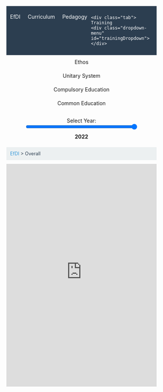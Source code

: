 <!DOCTYPE html>
<html lang="en">
<head>
  <meta charset="UTF-8">
  <meta name="viewport" content="width=device-width, initial-scale=1.0">
  <title>EfDI Interactive Web Map</title>
  <!-- CSS for styling -->
  <style>
    * {
      margin: 0;
      padding: 0;
      box-sizing: border-box;
    }

    body {
      font-family: Arial, sans-serif;
      line-height: 1.5;
    }

    .tabs {
      display: flex;
      justify-content: space-around;
      background-color: #2c3e50;
      color: white;
      padding: 10px 0;
    }

    .tab {
      flex: 1;
      text-align: center;
      padding: 10px;
      transition: background-color 0.3s;
      position: relative;
    }

    .tab:hover {
      background-color: #34495e;
    }

    .active-tab {
      background-color: #1abc9c;
    }

    .dropdown-menu {
      display: none;
      position: absolute;
      top: 100%;
      left: 0;
      background-color: white;
      width: 100%;
      box-shadow: 0 4px 6px rgba(0, 0, 0, 0.1);
      z-index: 1000;
    }

    .tab:hover .dropdown-menu {
      display: block;
    }

    .dropdown-item {
      padding: 10px;
      border-bottom: 1px solid #ddd;
      text-align: left;
      color: #2c3e50;
      cursor: pointer;
    }

    .indent-1 {
      padding-left: 20px;
    }

    .indent-2 {
      padding-left: 40px;
    }

    .dropdown-item:hover {
      background-color: #f1f1f1;
    }

    #breadcrumbs {
      padding: 10px;
      background-color: #ecf0f1;
      font-size: 0.9em;
      margin: 0 0 10px;
      display: flex;
      gap: 5px;
    }

    #breadcrumbs span {
      color: #2c3e50;
    }

    #breadcrumbs a {
      text-decoration: none;
      color: #3498db;
    }

    #breadcrumbs a:hover {
      text-decoration: underline;
    }

    .year-slider {
      margin: 20px 0;
      text-align: center;
    }

    #yearRange {
      width: 300px;
    }

    #selectedYear {
      margin-top: 10px;
      font-weight: bold;
    }

    #mapFrame {
      display: block;
      width: 100%;
      height: 600px;
      border: none;
      transition: opacity 0.5s ease-in-out;
    }

    .fade-out {
      opacity: 0;
    }

    .fade-in {
      opacity: 1;
    }
  </style>
</head>
<body>

<div class="tabs">
  <div class="tab">
    EfDI
    <div class="dropdown-menu">
      <div class="dropdown-item" onclick="switchTopLevel('efdi_all', 'Overall')">Overall</div>
      <div class="dropdown-item indent-1" onclick="switchTopLevel('efdi_non_system', 'Non-system')">Non-system</div>
      <div class="dropdown-item indent-1" onclick="switchTopLevel('efdi_policy', 'Policy')">Policy</div>
      <div class="dropdown-item indent-1" onclick="switchTopLevel('efdi_practice', 'Practice')">Practice</div>
      <div class="dropdown-item indent-2" onclick="switchTopLevel('efdi_levels', 'Levels')">Levels</div>
      <div class="dropdown-item indent-2" onclick="switchTopLevel('efdi_equality', 'Equality')">Equality</div>
    </div>
  </div>

  <div class="tab">
    Curriculum
    <div class="dropdown-menu" id="curriculumDropdown"></div>
  </div>

  <div class="tab">
    Pedagogy
    <div class="dropdown-menu" id="pedagogyDropdown"></div>
  </div>

    <div class="tab">
    Training
    <div class="dropdown-menu" id="trainingDropdown"></div>
  </div>

  <div class="tab">
    Ethos
    <div class="dropdown-menu" id="ethosDropdown"></div>
  </div>

  <div class="tab">
    Unitary System
    <div class="dropdown-menu" id="autonomyDropdown"></div>
  </div>

  <div class="tab">
    Compulsory Education
    <div class="dropdown-menu" id="ceDropdown"></div>
  </div>

  <div class="tab">
    Common Education
    <div class="dropdown-menu" id="trackingDropdown"></div>
  </div>
</div>

  <div class="year-slider">
    <label for="yearRange">Select Year:</label><br>
    <input type="range" id="yearRange" min="0" max="2" step="1" value="2" oninput="updateYear(this.value)">
    <div id="selectedYear">2022</div>
  </div>

  <div id="breadcrumbs">
    <span id="breadcrumb-path"><a href="#" onclick="resetBreadcrumb()">EfDI</a> > Overall</span>
  </div>

  <iframe id="mapFrame" src="https://adrianaarellano.github.io/comp_all_index_2022/"></iframe>

  <script>
    let currentYear = "2022";
    let breadcrumbPath = "EfDI > Overall"; // Default breadcrumb
    let currentTab = "efdi_all"; // Default tab
    let topLevelSelection = "efdi_all"; // Track top-level selection
    const baseURL = "https://adrianaarellano.github.io/";
    const years = ["2009", "2016", "2022"];

    const curriculumOptions = {
      efdi_all: [
        { id: "cur_all", label: "Area", breadcrumb: "Overall > Curriculum" },
        { id: "cur_policy_all", label: "Policy", breadcrumb: "Overall > Curriculum > Policy" },
        { id: "cur_policy_all_aim", label: "Aim", breadcrumb: "Overall > Curriculum > Policy > Aim" },
        { id: "cur_policy_all_topic", label: "Topic", breadcrumb: "Overall > Curriculum > Policy > Topic" },
        { id: "cur_policy_all_program", label: " Unified Curricula", breadcrumb: "Overall > Curriculum > Policy > Unified Curricula" },
        { id: "cur_policy_all_mandate", label: "CE Mandate", breadcrumb: "Overall > Curriculum > Policy > CE Mandate" },
        { id: "cur_practice_all", label: "Practice", breadcrumb: "Overall > Curriculum > Practice" },
        { id: "cur_practice_all_out_act", label: "Outside Activities", breadcrumb: "Overall > Curriculum > Practice > Outside Activities" }
      ],
      efdi_non_system: [
        { id: "cur_non", label: "Area", breadcrumb: "Non-system > Curriculum" },
        { id: "cur_policy_non", label: "Policy", breadcrumb: "Non-system > Curriculum > Policy" },
        { id: "cur_policy_non_aim", label: "Aim", breadcrumb: "Non-system > Curriculum > Policy > Aim" },
        { id: "cur_policy_non_topic", label: "Topic", breadcrumb: "Non-system > Curriculum > Policy > Topic" },
        { id: "cur_policy_non_program", label: "Unified Curricula", breadcrumb: "Non-system > Curriculum > Policy > Unified Curricula" },
        { id: "cur_policy_non_mandate", label: "CE Mandate", breadcrumb: "Non-system > Curriculum > Policy > CE Mandate" },
        { id: "cur_practice_non", label: "Practice", breadcrumb: "Non-system > Curriculum > Practice" },
        { id: "cur_practice_non_out_act", label: "Outside Activities", breadcrumb: "Non-system > Curriculum > Practice > Outside Activities" }
      ],
      efdi_policy: [
        { id: "cur_policy_policy", label: "Area", breadcrumb: "Policy > Curriculum" },
        { id: "cur_policy_aim", label: "Aim", breadcrumb: "Policy > Curriculum > Aim" },
        { id: "cur_policy_topic", label: "Topic", breadcrumb: "Policy > Curriculum > Topic" },
        { id: "cur_policy_program", label: "Unified Curricula", breadcrumb: "Policy > Curriculum > Unified Curricula" },
        { id: "cur_policy_mandate", label: "CE Mandate", breadcrumb: "Policy > Curriculum > CE Mandate" }
      ],
      efdi_practice: [
        { id: "cur_practice_practice", label: "Area", breadcrumb: "Practice > Curriculum" },
        { id: "cur_practice_out_act", label: "Outside Activities", breadcrumb: "Practice > Curriculum > Outside Activities" }
      ],
      efdi_levels: [
        { id: "cur_levels", label: "Area", breadcrumb: "Levels > Curriculum" },
        { id: "cur_policy_levels", label: "Policy", breadcrumb: "Levels > Curriculum > Policy" },
        { id: "cur_policy_levels_aim", label: "Aim", breadcrumb: "Levels > Curriculum > Policy > Aim" },
        { id: "cur_policy_levels_topic", label: "Topic", breadcrumb: "Levels > Curriculum > Policy > Topic" },
        { id: "cur_policy_levels_mandate", label: "CE Mandate", breadcrumb: "Levels > Curriculum > Policy > CE Mandate" },
        { id: "cur_practice_levels", label: "Practice", breadcrumb: "Levels > Curriculum > Practice" },
        { id: "cur_practice_levels_out_act", label: "Outside Activities", breadcrumb: "Levels > Curriculum > Practice > Outside Activities" }
      ],
      efdi_equality: [
        { id: "cur_equality", label: "Area", breadcrumb: "Equality > Curriculum" },
        { id: "cur_policy_equality", label: "Policy", breadcrumb: "Equality > Curriculum > Policy" },
        { id: "cur_policy_equality_aim", label: "Aim", breadcrumb: "Equality > Curriculum > Policy > Aim" },
        { id: "cur_policy_equality_topic", label: "Topic", breadcrumb: "Equality > Curriculum > Policy > Topic" },
        { id: "cur_policy_equality_program", label: "Unified Curricula", breadcrumb: "Equality > Curriculum > Policy > Unified Curricula" }
      ]
    };

    function updateCurriculumDropdown() {
      const dropdown = document.getElementById("curriculumDropdown");
      dropdown.innerHTML = ""; // Clear existing items

      curriculumOptions[topLevelSelection].forEach(option => {
        const item = document.createElement("div");
        item.className = "dropdown-item";

        // Assign indentation classes
        if (option.label === "Policy" || option.label === "Practice") {
          item.classList.add("indent-1");
        } else if (!["Area", "Policy", "Practice"].includes(option.label)) {
          item.classList.add("indent-2");
        }

        item.textContent = option.label;
        item.onclick = () => switchTab(option.id, option.breadcrumb);
        dropdown.appendChild(item);
      });
    }

    const pedagogyOptions = {
      efdi_all: [
        { id: "pedagogy_all", label: "Area", breadcrumb: "Overall > Pedagogy" },
        { id: "pedagogy_policy_all", label: "Policy", breadcrumb: "Overall > Pedagogy > Policy" },
        { id: "pedagogy_policy_all_guide", label: "Guidelines", breadcrumb: "Overall > Pedagogy > Policy > Guidelines" },
        { id: "pedagogy_policy_all_object", label: "Objectives", breadcrumb: "Overall > Pedagogy > Policy > Objectives" },
        { id: "pedagogy_practice_all", label: "Practice", breadcrumb: "Overall > Pedagogy > Practice" },
        { id: "pedagogy_practice_all_vote", label: "Student Vote", breadcrumb: "Overall > Pedagogy > Practice > Student Vote" },
        { id: "pedagogy_practice_all_act_prac", label: "Active Participation", breadcrumb: "Overall > Pedagogy > Practice > Active Participation" },
        { id: "pedagogy_practice_all_dis", label: "Open Discussion", breadcrumb: "Overall > Pedagogy > Practice > Open Discussion" },
        { id: "pedagogy_practice_all_op", label: "Student Participation", breadcrumb: "Overall > Pedagogy > Practice > Student Participation in school affairs" },
        { id: "pedagogy_practice_all_class", label: "Classroom Climate", breadcrumb: "Overall > Pedagogy > Practice > Classroom Climate" }
      ],
      efdi_non_system: [
        { id: "pedagogy_non", label: "Area", breadcrumb: "Non-system > Pedagogy" },
        { id: "pedagogy_policy_non", label: "Policy", breadcrumb: "Non-system > Pedagogy > Policy" },
        { id: "pedagogy_policy_non_guide", label: "Guidelines", breadcrumb: "Non-system > Pedagogy > Policy > Guidelines" },
        { id: "pedagogy_policy_non_object", label: "Objectives", breadcrumb: "Non-system > Pedagogy > Policy > Objectives" },
        { id: "pedagogy_practice_non", label: "Practice", breadcrumb: "Overall > Pedagogy > Practice" },
        { id: "pedagogy_practice_non_vote", label: "Student Vote", breadcrumb: "Non-system > Pedagogy > Practice > Student Vote" },
        { id: "pedagogy_practice_non_act_prac", label: "Active Participation", breadcrumb: "Non-system > Pedagogy > Practice > Active Participation" },
        { id: "pedagogy_practice_non_dis", label: "Open Discussion", breadcrumb: "Non-system > Pedagogy > Practice > Open Discussion" },
        { id: "pedagogy_practice_non_op", label: "Student Participation", breadcrumb: "Non-system > Pedagogy > Practice > Student Participation in school affairs" },
        { id: "pedagogy_practice_non_class", label: "Classroom Climate", breadcrumb: "Non-system > Pedagogy > Practice > Classroom Climate" }
      ],
      efdi_policy: [
        { id: "pedagogy_policy_policy", label: "Area", breadcrumb: "Policy > Pedagogy" },
        { id: "pedagogy_policy_guide", label: "Guidelines", breadcrumb: "Policy > Pedagogy > Guidelines" },
        { id: "pedagogy_policy_object", label: "Objectives", breadcrumb: "Policy > Pedagogy > Objectives" }
      ],
      efdi_practice: [
        { id: "pedagogy_practice_practice", label: "Area", breadcrumb: "Practice > Pedagogy" },
        { id: "pedagogy_practice_vote", label: "Student Vote", breadcrumb: "Practice > Pedagogy > Student Vote" },
        { id: "pedagogy_practice_act_prac", label: "Active Participation", breadcrumb: "Practice > Pedagogy > Active Participation" },
        { id: "pedagogy_practice_dis", label: "Open Discussion", breadcrumb: "Practice > Pedagogy > Open Discussion" },
        { id: "pedagogy_practice_op", label: "Student Participation", breadcrumb: "Practice > Pedagogy > Student Participation in school affairs" },
        { id: "pedagogy_practice_class", label: "Classroom Climate", breadcrumb: "Practice > Pedagogy > Classroom Climate" }
      ],
      efdi_levels: [
        { id: "pedagogy_levels", label: "Area", breadcrumb: "Levels > Pedagogy" },
        { id: "pedagogy_policy_levels", label: "Policy", breadcrumb: "Levels > Pedagogy > Policy" },
        { id: "pedagogy_policy_levels_guide", label: "Guidelines", breadcrumb: "Levels > Pedagogy > Policy > Guidelines" },
        { id: "pedagogy_policy_levels_object", label: "Objectives", breadcrumb: "Levels > Pedagogy > Policy > Objectives" },
        { id: "pedagogy_practice_levels", label: "Practice", breadcrumb: "Levels > Pedagogy > Practice" },
        { id: "pedagogy_practice_levels_vote", label: "Student Vote", breadcrumb: "Levels > Pedagogy > Practice > Student Vote" },
        { id: "pedagogy_practice_levels_act_prac", label: "Active Participation", breadcrumb: "Levels > Pedagogy > Practice > Active Participation" },
        { id: "pedagogy_practice_levels_dis", label: "Open Discussion", breadcrumb: "Levels > Pedagogy > Practice > Open Discussion" },
        { id: "pedagogy_practice_levels_op", label: "Student Participation", breadcrumb: "Levels > Pedagogy > Practice > Student Participation in school affairs" },
        { id: "pedagogy_practice_levels_class", label: "Classroom Climate", breadcrumb: "Levels > Pedagogy > Practice > Classroom Climate" }
      ],
      efdi_equality: [
        { id: "pedagogy_equality", label: "Area", breadcrumb: "Equality > Pedagogy" },
        { id: "pedagogy_policy_equality", label: "Policy", breadcrumb: "Equality > Pedagogy > Policy" },
        { id: "pedagogy_policy_equality_guide", label: "Guidelines", breadcrumb: "Equality > Pedagogy > Policy > Guidelines" },
        { id: "pedagogy_practice_equality", label: "Practice", breadcrumb: "Equality > Pedagogy > Practice" },
        { id: "pedagogy_practice_equality_vote", label: "Student Vote", breadcrumb: "Equality > Pedagogy > Practice > Student Vote" },
        { id: "pedagogy_practice_equality_class", label: "Classroom Climate", breadcrumb: "Equality > Pedagogy > Practice > Classroom Climate" }
      ]
    };

    function updatePedagogyDropdown() {
      const dropdown = document.getElementById("pedagogyDropdown");
      dropdown.innerHTML = ""; // Clear existing items

      pedagogyOptions[topLevelSelection].forEach(option => {
        const item = document.createElement("div");
        item.className = "dropdown-item";

        // Assign indentation classes
        if (option.label === "Policy" || option.label === "Practice") {
          item.classList.add("indent-1");
        } else if (!["Area", "Policy", "Practice"].includes(option.label)) {
          item.classList.add("indent-2");
        }

        item.textContent = option.label;
        item.onclick = () => switchTab(option.id, option.breadcrumb);
        dropdown.appendChild(item);
      });
    }

    const trainingOptions = {
      efdi_all: [
        { id: "train_all", label: "Area", breadcrumb: "Overall > Training" },
        { id: "train_policy_all", label: "Policy", breadcrumb: "Overall > Training > Policy" },
        { id: "train_policy_all_in_service", label: "In-service", breadcrumb: "Overall > Training > Policy > In-service" },
        { id: "train_policy_all_mandatory", label: "Mandatory", breadcrumb: "Overall > Training > Policy > Mandatory" }
      ],
      efdi_non_system: [
        { id: "train_non", label: "Area", breadcrumb: "Non-system > Training" },
        { id: "train_policy_non", label: "Policy", breadcrumb: "Non-system > Training > Policy" },
        { id: "train_policy_non_in_service", label: "In-service", breadcrumb: "Non-system > Training > Policy > In-service" },
        { id: "train_policy_non_mandatory", label: "Mandatory", breadcrumb: "Non-system > Training > Policy > Mandatory" }
      ],
      efdi_policy: [
        { id: "train_policy_policy", label: "Area", breadcrumb: "Policy > Training" },
        { id: "train_policy_in_service", label: "In-service", breadcrumb: "Policy > Training > In-service" },
        { id: "train_policy_mandatory", label: "Mandatory", breadcrumb: "Policy > Training > Mandatory" }
      ],
      efdi_practice: [
      ],
      efdi_levels: [
        { id: "train_levels", label: "Area", breadcrumb: "Levels > Training" },
        { id: "train_policy_levels", label: "Policy", breadcrumb: "Levels > Training > Policy" },
        { id: "train_policy_levels_in_service", label: "In-service", breadcrumb: "Levels > Training > Policy > In-service" },
        { id: "train_policy_levels_mandatory", label: "Mandatory", breadcrumb: "Levels > Training > Policy > Mandatory" }
      ],
      efdi_equality: [
      ]
    };

    function updateTrainingDropdown() {
      const dropdown = document.getElementById("trainingDropdown");
      dropdown.innerHTML = ""; // Clear existing items

      trainingOptions[topLevelSelection].forEach(option => {
        const item = document.createElement("div");
        item.className = "dropdown-item";

        // Assign indentation classes
        if (option.label === "Policy" || option.label === "Practice") {
          item.classList.add("indent-1");
        } else if (!["Area", "Policy", "Practice"].includes(option.label)) {
          item.classList.add("indent-2");
        }

        item.textContent = option.label;
        item.onclick = () => switchTab(option.id, option.breadcrumb);
        dropdown.appendChild(item);
      });
    }

    const ethosOptions = {
      efdi_all: [
        { id: "ethos_all", label: "Area", breadcrumb: "Overall > Ethos" },
        { id: "ethos_policy_all", label: "Policy", breadcrumb: "Overall > Ethos > Policy" },
        { id: "ethos_policy_all_guide", label: "Guidelines", breadcrumb: "Overall > Ethos > Policy > Guidelines" },
        { id: "ethos_practice_all", label: "Practice", breadcrumb: "Overall > Ethos > Practice" },
        { id: "ethos_practice_all_student", label: "Student Involvement", breadcrumb: "Overall > Ethos > Practice > Student Involvement" },
        { id: "ethos_practice_all_teacher", label: "Teacher Involvement", breadcrumb: "Overall > Ethos > Practice > Teacher Involvement" }
      ],
      efdi_non_system: [
        { id: "ethos_non", label: "Area", breadcrumb: "Non-system > Ethos" },
        { id: "ethos_policy_non", label: "Policy", breadcrumb: "Non-system > Ethos > Policy" },
        { id: "ethos_policy_non_guide", label: "Guidelines", breadcrumb: "Non-system > Ethos > Policy > Guidelines" },
        { id: "ethos_practice_non", label: "Practice", breadcrumb: "Non-system > Ethos > Practice" },
        { id: "ethos_practice_non_student", label: "Student Involvement", breadcrumb: "Non-system > Ethos > Practice > Student Involvement" },
        { id: "ethos_practice_non_teacher", label: "Teacher Involvement", breadcrumb: "Non-system > Ethos > Practice > Teacher Involvement" }
      ],
      efdi_policy: [
        { id: "ethos_policy_policy", label: "Area", breadcrumb: "Policy > Ethos" },
        { id: "ethos_policy_guide", label: "Guidelines", breadcrumb: "Policy > Ethos > Guidelines" }
      ],
      efdi_practice: [
        { id: "ethos_practice_practice", label: "Area", breadcrumb: "Practice > Ethos" },
        { id: "ethos_practice_student", label: "Student Involvement", breadcrumb: "Practice > Ethos > Student Involvement" },
        { id: "ethos_practice_teacher", label: "Teacher Involvement", breadcrumb: "Practice > Ethos > Teacher Involvement" }
      ],
      efdi_levels: [
        { id: "ethos_levels", label: "Area", breadcrumb: "Levels > Ethos" },
        { id: "ethos_policy_levels", label: "Policy", breadcrumb: "Levels > Ethos > Policy" },
        { id: "ethos_policy_levels_guide", label: "Guidelines", breadcrumb: "Levels > Ethos > Policy > Guidelines" },
        { id: "ethos_practice_levels", label: "Practice", breadcrumb: "Levels > Ethos > Practice" },
        { id: "ethos_practice_levels_student", label: "Student Involvement", breadcrumb: "Levels > Ethos > Practice > Student Involvement" },
        { id: "ethos_practice_levels_teacher", label: "Teacher Involvement", breadcrumb: "Levels > Ethos > Practice > Teacher Involvement" }
      ],
      efdi_equality: [
      ]
    };

    function updateEthosDropdown() {
      const dropdown = document.getElementById("ethosDropdown");
      dropdown.innerHTML = ""; // Clear existing items

      ethosOptions[topLevelSelection].forEach(option => {
        const item = document.createElement("div");
        item.className = "dropdown-item";

        // Assign indentation classes
        if (option.label === "Policy" || option.label === "Practice") {
          item.classList.add("indent-1");
        } else if (!["Area", "Policy", "Practice"].includes(option.label)) {
          item.classList.add("indent-2");
        }

        item.textContent = option.label;
        item.onclick = () => switchTab(option.id, option.breadcrumb);
        dropdown.appendChild(item);
      });
    }

    const autonomyOptions = {
      efdi_all: [
        { id: "autonomy_all", label: "Area", breadcrumb: "Overall > Unitary system" },
        { id: "autonomy_policy_all", label: "Policy", breadcrumb: "Overall > Unitary system > Policy" },
        { id: "autonomy_policy_all_assess", label: "Guidelines", breadcrumb: "Overall > Unitary system > Policy > Assessment" },
        { id: "autonomy_policy_all_cur", label: "Centralized Curriculum", breadcrumb: "Overall > Unitary system > Policy > Centralized Curriculum" },
        { id: "autonomy_practice_all", label: "Practice", breadcrumb: "Overall > Unitary system > Practice" },
        { id: "autonomy_practice_all_ce_act", label: "Centralization of CE Activities", breadcrumb: "Overall > Unitary system > Practice > Centralization of Activities" },
        { id: "autonomy_practice_all_teach_cur", label: "Teacher Use of Official Curricula", breadcrumb: "Overall > Unitary system > Practice > Use of Official Curricula" }
      ],
      efdi_non_system: [
      ],
      efdi_policy: [
        { id: "autonomy_policy_policy", label: "Area", breadcrumb: "Policy > Unitary system" },
        { id: "autonomy_policy_assess", label: "Guidelines", breadcrumb: "Policy > Unitary system > Assessment" },
        { id: "autonomy_policy_cur", label: "Centralized Curriculum", breadcrumb: "Policy > Unitary system > Centralized Curriculum" }
      ],
      efdi_practice: [
        { id: "autonomy_practice_practice", label: "Area", breadcrumb: "Practice > Unitary system" },
        { id: "autonomy_practice_ce_act", label: "Centralization of CE Activities", breadcrumb: "Practice > Unitary system > Centralization of CE Activities" },
        { id: "autonomy_practice_teach_cur", label: "Teacher Use of Official Curricula", breadcrumb: "Practice > Unitary system > Use of Official Curricula" }
      ],
      efdi_levels: [
      ],
      efdi_equality: [
        { id: "autonomy_equality", label: "Area", breadcrumb: "Equality > Unitary system" },
        { id: "autonomy_policy_equality", label: "Policy", breadcrumb: "Equality > Unitary system > Policy" },
        { id: "autonomy_policy_equality_assess", label: "Guidelines", breadcrumb: "Equality > Unitary system > Policy > Assessment" },
        { id: "autonomy_policy_equality_cur", label: "Centralized Curriculum", breadcrumb: "Overall > Unitary system > Policy > Centralized Curriculum" },
        { id: "autonomy_practice_equality", label: "Practice", breadcrumb: "Equality > Unitary system > Practice" },
        { id: "autonomy_practice_equality_ce_act", label: "Student Involvement", breadcrumb: "Equality > Unitary system > Practice > Centralization of CE Activities" },
        { id: "autonomy_practice_equality_teach_cur", label: "Teacher Use of Official Curricula", breadcrumb: "Equality > Unitary system > Practice > Use of Official Curricula" }
      ]
    };

    function updateAutonomyDropdown() {
      const dropdown = document.getElementById("autonomyDropdown");
      dropdown.innerHTML = ""; // Clear existing items

      autonomyOptions[topLevelSelection].forEach(option => {
        const item = document.createElement("div");
        item.className = "dropdown-item";

        // Assign indentation classes
        if (option.label === "Policy" || option.label === "Practice") {
          item.classList.add("indent-1");
        } else if (!["Area", "Policy", "Practice"].includes(option.label)) {
          item.classList.add("indent-2");
        }

        item.textContent = option.label;
        item.onclick = () => switchTab(option.id, option.breadcrumb);
        dropdown.appendChild(item);
      });
    }

    const ceOptions = {
      efdi_all: [
        { id: "ce_all", label: "Area", breadcrumb: "Overall > Compulsory education" },
        { id: "ce_policy_all", label: "Policy", breadcrumb: "Overall > Compulsory education > Policy" },
        { id: "ce_policy_all_years", label: "Years", breadcrumb: "Overall > Compulsory education > Policy > Length of compulsory education" }
      ],
      efdi_non_system: [
      ],
      efdi_policy: [
        { id: "ce_policy_policy", label: "Area", breadcrumb: "Policy > Compulsory education" },
        { id: "ce_policy_years", label: "Years", breadcrumb: "Policy > Compulsory education > Length of compulsory education" }
      ],
      efdi_practice: [
      ],
      efdi_levels: [
        { id: "ce_levels", label: "Area", breadcrumb: "Levels > Compulsory education" },
        { id: "ce_policy_levels", label: "Policy", breadcrumb: "Levels > Compulsory education > Policy" },
        { id: "ce_policy_levels_years", label: "Years", breadcrumb: "Levels > Compulsory education > Policy > Length of compulsory education" }
      ],
      efdi_equality: [
        { id: "ce_equality", label: "Area", breadcrumb: "Equality > Compulsory education" },
        { id: "ce_policy_equality", label: "Policy", breadcrumb: "Equality > Compulsory education > Policy" },
        { id: "ce_policy_equality_years", label: "Years", breadcrumb: "Equality > Compulsory education > Policy > Length of compulsory education" }
      ]
    };

    function updateCeDropdown() {
      const dropdown = document.getElementById("ceDropdown");
      dropdown.innerHTML = ""; // Clear existing items

      ceOptions[topLevelSelection].forEach(option => {
        const item = document.createElement("div");
        item.className = "dropdown-item";

        // Assign indentation classes
        if (option.label === "Policy" || option.label === "Practice") {
          item.classList.add("indent-1");
        } else if (!["Area", "Policy", "Practice"].includes(option.label)) {
          item.classList.add("indent-2");
        }

        item.textContent = option.label;
        item.onclick = () => switchTab(option.id, option.breadcrumb);
        dropdown.appendChild(item);
      });
    }


    const trackingOptions = {
      efdi_all: [
        { id: "tracking_all", label: "Area", breadcrumb: "Overall > Common education" },
        { id: "tracking_policy_all", label: "Policy", breadcrumb: "Overall > Common education > Policy" },
        { id: "tracking_policy_all_age", label: "Age of selection", breadcrumb: "Overall > Common education > Policy > Age of selection" },
        { id: "tracking_practice_all", label: "Practice", breadcrumb: "Overall > Common education > Practice" },
        { id: "tracking_practice_all_group", label: "Average grouping", breadcrumb: "Overall > Common education > Practice > Average grouping" }
      ],
      efdi_non_system: [
      ],
      efdi_policy: [
        { id: "tracking_policy_policy", label: "Policy", breadcrumb: "Policy > Common education" },
        { id: "tracking_policy_age", label: "Age of selection", breadcrumb: "Policy > Common education > Age of selection" }
      ],
      efdi_practice: [
        { id: "tracking_practice_practice", label: "Practice", breadcrumb: "Practice > Common education" },
        { id: "tracking_practice_group", label: "Average grouping", breadcrumb: "Practice > Common education > Average grouping" }
      ],
      efdi_levels: [
      ],
      efdi_equality: [
        { id: "tracking_equality", label: "Area", breadcrumb: "Equality > Common education" },
        { id: "tracking_policy_equality", label: "Policy", breadcrumb: "Policy > Common education" },
        { id: "tracking_policy_equality_age", label: "Age of selection", breadcrumb: "Policy > Common education > Age of selection" },
        { id: "tracking_practice_equality_practice", label: "Practice", breadcrumb: "Equality > Practice > Common education" },
        { id: "tracking_practice_equality_group", label: "Average grouping", breadcrumb: "Equality > Practice > Common education > Average grouping" }
      ]
    };

    function updateTrackingDropdown() {
      const dropdown = document.getElementById("trackingDropdown");
      dropdown.innerHTML = ""; // Clear existing items

      trackingOptions[topLevelSelection].forEach(option => {
        const item = document.createElement("div");
        item.className = "dropdown-item";

        // Assign indentation classes
        if (option.label === "Policy" || option.label === "Practice") {
          item.classList.add("indent-1");
        } else if (!["Area", "Policy", "Practice"].includes(option.label)) {
          item.classList.add("indent-2");
        }

        item.textContent = option.label;
        item.onclick = () => switchTab(option.id, option.breadcrumb);
        dropdown.appendChild(item);
      });
    }


    function updateYear(index) {
      currentYear = years[index];
      document.getElementById("selectedYear").textContent = currentYear;
      switchTab(currentTab);
    }

    function switchTopLevel(selection, newBreadcrumbPath) {
      topLevelSelection = selection;
      switchTab(selection, newBreadcrumbPath);
      updateCurriculumDropdown();
      updatePedagogyDropdown(); // Add this line
      updateEthosDropdown();
      updateTrainingDropdown();
      updateAutonomyDropdown();
      updateCeDropdown();
      updateTrackingDropdown();
    }

    function switchTab(mapID, newBreadcrumbPath = '') {
      const mapFrame = document.getElementById("mapFrame");
      const breadcrumb = document.getElementById("breadcrumb-path");
      currentTab = mapID;

      breadcrumbPath = newBreadcrumbPath || breadcrumbPath;

      mapFrame.classList.add("fade-out");

      setTimeout(function () {
        const mapURLs = {
          efdi_all: `${baseURL}comp_all_index_${currentYear}/`,
          efdi_non_system: `${baseURL}comp_non_index_${currentYear}/`,
          efdi_policy: `${baseURL}comp_policy_index_${currentYear}/`,
          efdi_practice: `${baseURL}comp_prac_index_${currentYear}/`,
          efdi_levels: `${baseURL}comp_level_index_${currentYear}/`,
          efdi_equality: `${baseURL}comp_equality_index_${currentYear}/`,
          cur_all: `${baseURL}comp_subin_cur_${currentYear}/`,
          cur_non: `${baseURL}comp_subin_cur_${currentYear}/`,
          cur_levels: `${baseURL}comp_subin_level_cur_${currentYear}/`,
          cur_equality: `${baseURL}comp_subin_eq_cur_${currentYear}/`,
          cur_policy_all: `${baseURL}comp_cur_pol_${currentYear}/`,
          cur_policy_non: `${baseURL}comp_cur_pol_${currentYear}/`,
          cur_policy_policy: `${baseURL}comp_cur_pol_${currentYear}/`,
          cur_policy_levels: `${baseURL}comp_level_cur_pol_${currentYear}/`,
          cur_policy_equality: `${baseURL}comp_eq_cur_pol_${currentYear}/`,
          cur_policy_all_aim: `${baseURL}comp_cur_pol_aim_${currentYear}/`,
          cur_policy_non_aim: `${baseURL}comp_cur_pol_aim_${currentYear}/`,
          cur_policy_aim: `${baseURL}comp_cur_pol_aim_${currentYear}/`,
          cur_policy_levels_aim: `${baseURL}comp_cur_pol_aim_${currentYear}/`,
          cur_policy_equality_aim: `${baseURL}comp_eq_cur_pol_aim_${currentYear}/`,
          cur_policy_all_topic: `${baseURL}comp_cur_pol_topic_${currentYear}/`,
          cur_policy_non_topic: `${baseURL}comp_cur_pol_topic_${currentYear}/`,
          cur_policy_topic: `${baseURL}comp_cur_pol_topic_${currentYear}/`,
          cur_policy_levels_topic: `${baseURL}comp_cur_pol_topic_${currentYear}/`,
          cur_policy_equality_topic: `${baseURL}comp_eq_cur_pol_topic_${currentYear}/`,
          cur_policy_all_program: `${baseURL}comp_cur_pol_program_${currentYear}/`,
          cur_policy_non_program: `${baseURL}comp_cur_pol_program_${currentYear}/`,
          cur_policy_program: `${baseURL}comp_cur_pol_program_${currentYear}/`,
          cur_policy_equality_program: `${baseURL}comp_cur_pol_program_${currentYear}/`,
          cur_policy_all_mandate: `${baseURL}comp_cur_pol_formal_${currentYear}/`,
          cur_policy_non_mandate: `${baseURL}comp_cur_pol_formal_${currentYear}/`,
          cur_policy_mandate: `${baseURL}comp_cur_pol_formal_${currentYear}/`,
          cur_policy_levels_mandate: `${baseURL}comp_cur_pol_formal_${currentYear}/`,
          cur_practice_all: `${baseURL}comp_cur_prac_${currentYear}/`,
          cur_practice_non: `${baseURL}comp_cur_prac_${currentYear}/`,
          cur_practice_practice: `${baseURL}comp_cur_prac_${currentYear}/`,
          cur_practice_levels: `${baseURL}comp_level_cur_pol_${currentYear}/`,
          cur_practice_all_out_act: `${baseURL}comp_cur_prac_act_${currentYear}/`,
          cur_practice_non_out_act: `${baseURL}comp_cur_prac_act_${currentYear}/`,
          cur_practice_out_act: `${baseURL}comp_cur_prac_act_${currentYear}/`,
          cur_practice_levels_out_act: `${baseURL}comp_cur_prac_act_${currentYear}/`,
          pedagogy_all: `${baseURL}comp_subin_ped_${currentYear}/`,
          pedagogy_non: `${baseURL}comp_subin_ped_${currentYear}/`,
          pedagogy_levels: `${baseURL}comp_subin_ped_${currentYear}/`, // Fixed typo
          pedagogy_equality: `${baseURL}comp_subin_eq_ped_${currentYear}/`,
          pedagogy_policy_policy: `${baseURL}comp_ped_pol_${currentYear}/`,
          pedagogy_practice_practice: `${baseURL}comp_ped_prac_${currentYear}/`,
          pedagogy_policy_all: `${baseURL}comp_ped_pol_${currentYear}/`,
          pedagogy_non: `${baseURL}comp_ped_pol_${currentYear}/`,
          pedagogy_policy_policy: `${baseURL}comp_ped_pol_${currentYear}/`,
          pedagogy_policy_levels: `${baseURL}comp_ped_pol_${currentYear}/`,
          pedagogy_policy_equality: `${baseURL}comp_eq_ped_pol_${currentYear}/`,
          pedagogy_policy_all_guide: `${baseURL}comp_ped_pol_guide_${currentYear}/`,
          pedagogy_policy_non_guide: `${baseURL}comp_ped_pol_guide_${currentYear}/`,
          pedagogy_policy_guide: `${baseURL}comp_ped_pol_guide_${currentYear}/`,
          pedagogy_policy_levels_guide: `${baseURL}comp_ped_pol_guide_${currentYear}/`,
          pedagogy_policy_equality_guide: `${baseURL}comp_eq_ped_pol_guide_${currentYear}/`,
          pedagogy_policy_all_object: `${baseURL}comp_ped_pol_ob_${currentYear}/`,
          pedagogy_policy_non_object: `${baseURL}comp_ped_pol_ob_${currentYear}/`,
          pedagogy_policy_object: `${baseURL}comp_ped_pol_ob_${currentYear}/`,
          pedagogy_policy_levels_object: `${baseURL}comp_ped_pol_ob_${currentYear}/`,
          pedagogy_practice_all: `${baseURL}comp_ped_prac_${currentYear}/`,
          pedagogy_practice_non: `${baseURL}comp_ped_prac_${currentYear}/`,  
          pedagogy_practice_practice: `${baseURL}comp_ped_prac_${currentYear}/`,
          pedagogy_practice_levels: `${baseURL}comp_ped_prac_${currentYear}/`,
          pedagogy_practice_equality: `${baseURL}comp_eq_ped_prac_${currentYear}/`,
          pedagogy_practice_all_vote: `${baseURL}comp_ped_prac_vote_${currentYear}/`,
          pedagogy_practice_non_vote: `${baseURL}comp_ped_prac_vote_${currentYear}/`,
          pedagogy_practice_vote: `${baseURL}comp_ped_prac_vote_${currentYear}/`,
          pedagogy_practice_levels_vote: `${baseURL}comp_ped_prac_vote_${currentYear}/`,
          pedagogy_practice_equality_vote: `${baseURL}comp_ped_prac_vote_${currentYear}/`,
          pedagogy_practice_all_act_prac: `${baseURL}comp_ped_prac_act_${currentYear}/`,
          pedagogy_practice_non_act_prac: `${baseURL}comp_ped_prac_act_${currentYear}/`,
          pedagogy_practice_act_prac: `${baseURL}comp_ped_prac_act_${currentYear}/`,
          pedagogy_practice_levels_act_prac: `${baseURL}comp_ped_prac_act_${currentYear}/`,
          pedagogy_practice_all_dis: `${baseURL}comp_ped_prac_dis_${currentYear}/`,
          pedagogy_practice_non_dis: `${baseURL}comp_ped_prac_dis_${currentYear}/`,
          pedagogy_practice_dis: `${baseURL}comp_ped_prac_dis_${currentYear}/`,
          pedagogy_practice_levels_dis: `${baseURL}comp_ped_prac_dis_${currentYear}/`,
          pedagogy_practice_all_op: `${baseURL}comp_ped_prac_op_${currentYear}/`,
          pedagogy_practice_non_op: `${baseURL}comp_ped_prac_op_${currentYear}/`,
          pedagogy_practice_op: `${baseURL}comp_ped_prac_op_${currentYear}/`,
          pedagogy_practice_levels_op: `${baseURL}comp_ped_prac_op_${currentYear}/`,
          pedagogy_practice_all_class: `${baseURL}comp_ped_prac_class_${currentYear}/`,
          pedagogy_practice_non_class: `${baseURL}comp_ped_prac_class_${currentYear}/`,
          pedagogy_practice_class: `${baseURL}comp_ped_prac_class_${currentYear}/`,
          pedagogy_practice_levels_class: `${baseURL}comp_ped_prac_class_${currentYear}/`,
          pedagogy_practice_equality_class: `${baseURL}comp_eq_ped_prac_class_${currentYear}/`,
          train_all: `${baseURL}comp_subin_train_${currentYear}/`,
          train_non: `${baseURL}comp_subin_train_${currentYear}/`,
          train_levels: `${baseURL}comp_subin_train_${currentYear}/`,
          train_policy_all: `${baseURL}comp_train_pol_${currentYear}/`,
          train_policy_non: `${baseURL}comp_train_pol_${currentYear}/`,
          train_policy_policy: `${baseURL}comp_train_pol_${currentYear}/`,
          train_policy_levels: `${baseURL}comp_train_pol_${currentYear}/`,
          train_policy_all_in_service: `${baseURL}comp_train_pol_service_${currentYear}/`,
          train_policy_non_in_service: `${baseURL}comp_train_pol_service_${currentYear}/`,
          train_policy_in_service: `${baseURL}comp_train_pol_service_${currentYear}/`,
          train_policy_levels_in_service: `${baseURL}comp_train_pol_service_${currentYear}/`,
          train_policy_all_mandatory: `${baseURL}comp_train_pol_man_${currentYear}/`,
          train_policy_non_mandatory: `${baseURL}comp_train_pol_man_${currentYear}/`,
          train_policy_mandatory: `${baseURL}comp_train_pol_man_${currentYear}/`,
          train_policy_levels_mandatory: `${baseURL}comp_train_pol_man_${currentYear}/`,
          ethos_all: `${baseURL}comp_subin_ethos_${currentYear}/`,
          ethos_non: `${baseURL}comp_subin_ethos_${currentYear}/`,
          ethos_levels: `${baseURL}comp_subin_ethos_${currentYear}/`,
          ethos_policy_all: `${baseURL}comp_ethos_pol_${currentYear}/`,
          ethos_policy_non: `${baseURL}comp_ethos_pol_${currentYear}/`,
          ethos_policy_policy: `${baseURL}comp_ethos_pol_${currentYear}/`,
          ethos_policy_levels: `${baseURL}comp_ethos_pol_${currentYear}/`,
          ethos_policy_all_guide: `${baseURL}comp_ethos_pol_guide_${currentYear}/`,
          ethos_policy_non_guide: `${baseURL}comp_ethos_pol_guide_${currentYear}/`,
          ethos_policy_guide: `${baseURL}comp_ethos_pol_guide_${currentYear}/`,
          ethos_policy_levels_guide: `${baseURL}comp_ethos_pol_guide_${currentYear}/`,
          ethos_practice_all: `${baseURL}comp_ethos_prac_${currentYear}/`,
          ethos_practice_non: `${baseURL}comp_ethos_prac_${currentYear}/`,
          ethos_practice_practice: `${baseURL}comp_ethos_prac_${currentYear}/`,
          ethos_practice_levels: `${baseURL}comp_ethos_prac_${currentYear}/`,
          ethos_practice_all_student: `${baseURL}comp_ethos_prac_student_${currentYear}/`,
          ethos_practice_non_student: `${baseURL}comp_ethos_prac_student_${currentYear}/`,
          ethos_practice_student: `${baseURL}comp_ethos_prac_student_${currentYear}/`,
          ethos_practice_levels_student: `${baseURL}comp_ethos_prac_student_${currentYear}/`,
          ethos_practice_all_teacher: `${baseURL}comp_ethos_prac_teach_${currentYear}/`,
          ethos_practice_non_teacher: `${baseURL}comp_ethos_prac_teach_${currentYear}/`,
          ethos_practice_teacher: `${baseURL}comp_ethos_prac_teach_${currentYear}/`,
          ethos_practice_levels_teacher: `${baseURL}comp_ethos_prac_teach_${currentYear}/`,
          autonomy_all: `${baseURL}comp_subin_auto_${currentYear}/`,
          autonomy_equality: `${baseURL}comp_subin_auto_${currentYear}/`,
          autonomy_policy_all: `${baseURL}comp_auto_pol_${currentYear}/`,
          autonomy_policy_policy: `${baseURL}comp_auto_pol_${currentYear}/`,
          autonomy_policy_equality: `${baseURL}comp_auto_pol_${currentYear}/`,
          autonomy_policy_all_assess: `${baseURL}comp_auto_pol_assess_${currentYear}/`,
          autonomy_policy_assess: `${baseURL}comp_auto_pol_assess_${currentYear}/`,
          autonomy_policy_equality_assess: `${baseURL}comp_auto_pol_assess_${currentYear}/`,
          autonomy_policy_all_cur: `${baseURL}comp_auto_pol_cur_${currentYear}/`,
          autonomy_policy_cur: `${baseURL}comp_auto_pol_cur_${currentYear}/`,
          autonomy_policy_equality_cur: `${baseURL}comp_auto_pol_cur_${currentYear}/`,
          autonomy_practice_all: `${baseURL}comp_auto_prac_${currentYear}/`,
          autonomy_practice_practice: `${baseURL}comp_auto_prac_${currentYear}/`,
          autonomy_practice_equality: `${baseURL}comp_auto_prac_${currentYear}/`,
          autonomy_practice_all_ce_act: `${baseURL}comp_auto_prac_ce_act_${currentYear}/`,
          autonomy_practice_ce_act: `${baseURL}comp_auto_prac_ce_act_${currentYear}/`,
          autonomy_practice_equality_ce_act: `${baseURL}comp_auto_prac_ce_act_${currentYear}/`,
          autonomy_practice_all_teach_cur: `${baseURL}comp_auto_prac_cur_${currentYear}/`,
          autonomy_practice_teach_cur: `${baseURL}comp_auto_prac_cur_${currentYear}/`,
          autonomy_practice_equality_teach_cur: `${baseURL}comp_auto_prac_cur_${currentYear}/`,
          ce_all: `${baseURL}comp_subin_ce_${currentYear}/`,
          ce_levels: `${baseURL}comp_subin_ce_${currentYear}/`,
          ce_equality: `${baseURL}comp_subin_ce_${currentYear}/`,
          ce_policy_all: `${baseURL}comp_subin_ce_${currentYear}/`,
          ce_policy_policy: `${baseURL}comp_subin_ce_${currentYear}/`,
          ce_policy_levels: `${baseURL}comp_subin_ce_${currentYear}/`,
          ce_policy_equality: `${baseURL}comp_subin_ce_${currentYear}/`,
          ce_policy_all_years: `${baseURL}comp_ce_pol_years_${currentYear}/`,
          ce_policy_years: `${baseURL}comp_ce_pol_years_${currentYear}/`,
          ce_policy_levels_years: `${baseURL}comp_ce_pol_years_${currentYear}/`,
          ce_policy_equality_years: `${baseURL}comp_ce_pol_years_${currentYear}/`,
          tracking_all: `${baseURL}comp_subin_track_${currentYear}/`,
          tracking_equality: `${baseURL}comp_subin_track_${currentYear}/`,
          tracking_policy_all: `${baseURL}comp_track_pol_${currentYear}/`,
          tracking_policy_policy: `${baseURL}comp_track_pol_${currentYear}/`,
          tracking_policy_equality: `${baseURL}comp_track_pol_${currentYear}/`,
          tracking_policy_all_age: `${baseURL}comp_track_pol_age_${currentYear}/`,
          tracking_policy_age: `${baseURL}comp_track_pol_age_${currentYear}/`,
          tracking_policy_equality_age: `${baseURL}comp_track_pol_age_${currentYear}/`,
          tracking_practice_all: `${baseURL}comp_track_prac_${currentYear}/`,
          tracking_practice_practice: `${baseURL}comp_track_prac_${currentYear}/`,
          tracking_practice_equality: `${baseURL}comp_track_prac_${currentYear}/`,
          tracking_practice_all_group: `${baseURL}comp_track_prac_group_${currentYear}/`,
          tracking_practice_group: `${baseURL}comp_track_prac_group_${currentYear}/`,
          tracking_practice_equality_group: `${baseURL}comp_track_prac_group_${currentYear}/`
        };

        mapFrame.src = mapURLs[mapID] || mapURLs['efdi_all'];

        breadcrumb.innerHTML = `<a href="#" onclick="resetBreadcrumb()">EfDI</a> > ${breadcrumbPath}`;

        mapFrame.classList.remove("fade-out");
        mapFrame.classList.add("fade-in");
      }, 500);
    }

    function resetBreadcrumb() {
      breadcrumbPath = "EfDI > Overall";
      switchTab('efdi_all', 'Overall');
    }

    // Initialize the dropdowns with the default selection
    updateCurriculumDropdown();
    updatePedagogyDropdown();
    updateEthosDropdown();
    updateTrainingDropdown();
    updateAutonomyDropdown();
    updateCeDropdown();
    updateTrackingDropdown();
  </script>
</body>
</html>
